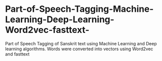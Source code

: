 # Part-of-Speech-Tagging-Machine-Learning-Deep-Learning-Word2vec-fasttext-
Part of Speech Tagging of Sanskrit text using Machine Learning and Deep learning algorithms. Words were converted into vectors using Word2vec and fasttext
